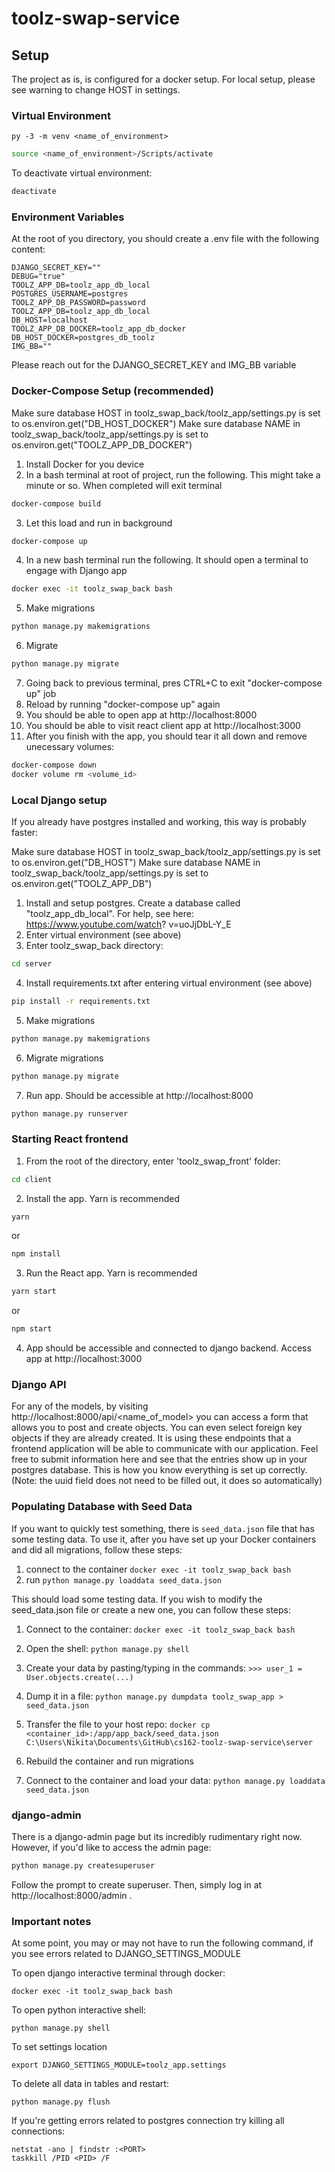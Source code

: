 # toolz-swap-service

## Setup
The project as is, is configured for a docker setup. For local setup, please see warning to change HOST in settings.

### Virtual Environment

```For Windows (bash)
py -3 -m venv <name_of_environment> 
```
```bash
source <name_of_environment>/Scripts/activate
```
To deactivate virtual environment:
```bash
deactivate
```
### Environment Variables

At the root of you directory, you should create a .env file with the following content:

```
DJANGO_SECRET_KEY=""
DEBUG="true"
TOOLZ_APP_DB=toolz_app_db_local
POSTGRES_USERNAME=postgres
TOOLZ_APP_DB_PASSWORD=password
TOOLZ_APP_DB=toolz_app_db_local
DB_HOST=localhost
TOOLZ_APP_DB_DOCKER=toolz_app_db_docker
DB_HOST_DOCKER=postgres_db_toolz
IMG_BB=""
```

Please reach out for the DJANGO_SECRET_KEY and IMG_BB variable

### Docker-Compose Setup (recommended)

Make sure database HOST in toolz_swap_back/toolz_app/settings.py is set to os.environ.get("DB_HOST_DOCKER")
Make sure database NAME in toolz_swap_back/toolz_app/settings.py is set to os.environ.get("TOOLZ_APP_DB_DOCKER")

1. Install Docker for you device
2. In a bash terminal at root of project, run the following. This might take a minute or so. When completed will exit terminal
```bash
docker-compose build
```
3. Let this load and run in background
```bash
docker-compose up
```
4. In a new bash terminal run the following. It should open a terminal to engage with Django app
```bash
docker exec -it toolz_swap_back bash
```
5. Make migrations
```bash
python manage.py makemigrations
```
6. Migrate
```bash
python manage.py migrate
```
7. Going back to previous terminal, pres CTRL+C to exit "docker-compose up" job
8. Reload by running "docker-compose up" again
9. You should be able to open app at http://localhost:8000 
10. You should be able to visit react client app at http://localhost:3000
11. After you finish with the app, you should tear it all down and remove unecessary volumes:
```bash
docker-compose down
docker volume rm <volume_id>
```

### Local Django setup

If you already have postgres installed and working, this way is probably faster:

Make sure database HOST in toolz_swap_back/toolz_app/settings.py is set to os.environ.get("DB_HOST")
Make sure database NAME in toolz_swap_back/toolz_app/settings.py is set to os.environ.get("TOOLZ_APP_DB")

1. Install and setup postgres. Create a database called "toolz_app_db_local". For help, see here: https://www.youtube.com/watch?
v=uoJjDbL-Y_E
2. Enter virtual environment (see above)
3. Enter toolz_swap_back directory:
```bash
cd server
```
4. Install requirements.txt after entering virtual environment (see above)
```bash
pip install -r requirements.txt
```
5. Make migrations
```bash
python manage.py makemigrations
```
6. Migrate migrations
```bash
python manage.py migrate
```
7. Run app. Should be accessible at http://localhost:8000
```bash
python manage.py runserver
```

### Starting React frontend

1. From the root of the directory, enter 'toolz_swap_front' folder:
```bash
cd client
```
2. Install the app. Yarn is recommended
```bash
yarn
```
or
```bash
npm install
```
3. Run the React app. Yarn is recommended
```bash
yarn start
```
or
```bash
npm start
```
4. App should be accessible and connected to django backend. Access app at http://localhost:3000

### Django API

For any of the models, by visiting http://localhost:8000/api/<name_of_model> you can access a form that allows you to post and create objects. You can even select foreign key objects if they are already created. It is using these endpoints that a frontend application will be able to communicate with our application. Feel free to submit information here and see that the entries show up in your postgres database. This is how you know everything is set up correctly. (Note: the uuid field does not need to be filled out, it does so automatically)

### Populating Database with Seed Data
If you want to quickly test something, there is `seed_data.json` file that has
some testing data. To use it, after you have set up your Docker containers and did all migrations, follow these steps:
1. connect to the container `docker exec -it toolz_swap_back bash`
2. run `python manage.py loaddata seed_data.json`

This should load some testing data.
If you wish to modify the seed_data.json file or create a new one, you can follow these steps:
1. Connect to the container:
`docker exec -it toolz_swap_back bash`

2. Open the shell:
`python manage.py shell`

3. Create your data by pasting/typing in the commands:
`>>> user_1 = User.objects.create(...)`

4. Dump it in a file:
`python manage.py dumpdata toolz_swap_app > seed_data.json`

5. Transfer the file to your host repo:
`docker cp <container_id>:/app/app_back/seed_data.json C:\Users\Nikita\Documents\GitHub\cs162-toolz-swap-service\server`

6. Rebuild the container and run migrations

7. Connect to the container and load your data:
`python manage.py loaddata seed_data.json`

### django-admin

There is a django-admin page but its incredibly rudimentary right now. However, if you'd like to access the admin page:

```bash
python manage.py createsuperuser
```

Follow the prompt to create superuser. Then, simply log in at http://localhost:8000/admin .

### Important notes

At some point, you may or may not have to run the following command, if you see errors related to DJANGO_SETTINGS_MODULE

To open django interactive terminal through docker:
```
docker exec -it toolz_swap_back bash
```

To open python interactive shell:
```
python manage.py shell
```

To set settings location
```
export DJANGO_SETTINGS_MODULE=toolz_app.settings
```

To delete all data in tables and restart:
```
python manage.py flush
```

If you're getting errors related to postgres connection try killing all connections:
```
netstat -ano | findstr :<PORT>
taskkill /PID <PID> /F
```